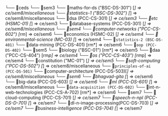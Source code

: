 └── 📁ceds
    └── 📁sem3
        └── 📁maths-for-ds ("BSC-DS-301") [*] => ce/sem8/miscellaneous
        └── 📁statistics-1 ("BSC-DS-302") [*] => ce/sem8/miscellaneous
        └── 📁dsa (PCC-CS-301) [*] => ce/sem3
        └── 📁etc (HSMC-01) [*] => ce/sem3
        └── 📁database-systems (PCC-DS-301) [*] => ce/sem8/miscellaneous
    └── 📁sem4
        └── 📁computer-networks ("PCC-CS-602") [rm*] => ce/sem6
        └── 📁economics (HSMC-02) [*] => ce/sem4
        └── 📁environmental-science (MC-03) [*] => ce/sem4
        └── 📁```statistics-2 (BSC-DS-401)```
        └── 📁data-mining (PCC-DS-401) [rm*] => ce/sem6
        └── 📁```oop (PCC-DS-402)```
    └── 📁sem5
        └── 📁biology ("BSC-01") [rm*] => ce/sem5
        └── 📁daa ("PCC-CS-404") [rm*p] => ce/sem4
        └── 📁os ("PCC-CS-403") [rm*p] => ce/sem4
        └── 📁constitution ("MC-01") [*] => ce/sem5
        └── 📁soft-computing ("PCC-DS-502") [*] => ce/sem8/miscellaneous
        └── 📁```principles-of-ai (PCC-DS-501)```
        └── 📁computer-architecture (PCC-DS-503)[*] => ce/sem8/miscellaneous
    └── 📁sem6
        └── 📁bhagvad-gita [*] => ce/sem6
        └── 📁big-data (PCC-DS-603) [*] => ce/sem6
        └── 📁ml (PCC-DS-601) [*] => ce/sem8/miscellaneous
        └── 📁```data-acquisition (PCC-DS-602)```
        └── 📁int-n-web-technologies (PCC-CS-A-702) [rm*] => ce/sem6
    └── 📁sem7
        └── 📁cloud-computing (PCC-CS-701) [*] => ce/sem7
        └── 📁speech-n-npl (PCC-DS-D-701) [*] => ce/sem7
        └── 📁dl-n-image-processing(PCC-DS-703) [*] => ce/sem7
        └── 📁business-intelligence (PCC-DS-704) [*] => ce/sem7
